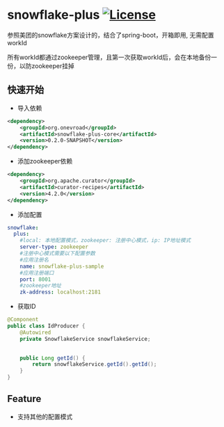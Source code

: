 # snowflake-plus [![License](http://img.shields.io/:license-apache-brightgreen.svg)](http://www.apache.org/licenses/LICENSE-2.0.html)

参照美团的snowflake方案设计的，结合了spring-boot，开箱即用, 无需配置workId

所有workId都通过zookeeper管理，且第一次获取workId后，会在本地备份一份，以防zookeeper挂掉

## 快速开始
- 导入依赖
```xml
<dependency>
    <groupId>org.onevroad</groupId>
    <artifactId>snowflake-plus-core</artifactId>
    <version>0.2.0-SNAPSHOT</version>
</dependency>
```
- 添加zookeeper依赖
```xml
<dependency>
    <groupId>org.apache.curator</groupId>
    <artifactId>curator-recipes</artifactId>
    <version>4.2.0</version>
</dependency>
```

- 添加配置
```yaml
snowflake:
  plus:
    #local: 本地配置模式，zookeeper: 注册中心模式，ip: IP地址模式
    server-type: zookeeper
    #注册中心模式需要以下配置参数
    #应用注册名
    name: snowflake-plus-sample
    #应用注册端口
    port: 8001
    #zookeeper地址
    zk-address: localhost:2181
```

- 获取ID
```java
@Component
public class IdProducer {
    @Autowired
    private SnowflakeService snowflakeService;

    
    public Long getId() {
        return snowflakeService.getId().getId();
    }
}
```

## Feature
- 支持其他的配置模式
